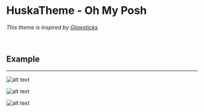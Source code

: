 # HuskaTheme - Oh My Posh

*This theme is inspired by [Glowsticks](https://github.com/JanDeDobbeleer/oh-my-posh/blob/main/themes/glowsticks.omp.yaml)*
\
\
&nbsp;

## Example

------

![alt text](https://media.discordapp.net/attachments/429948812774211586/1064956768498765966/image.png "Base Example Image")

![alt text](https://media.discordapp.net/attachments/429948812774211586/1064960475646918717/image.png "NodeJS Example Image")

![alt text](https://media.discordapp.net/attachments/429948812774211586/1064961772651565106/image.png "Python Example Image")
